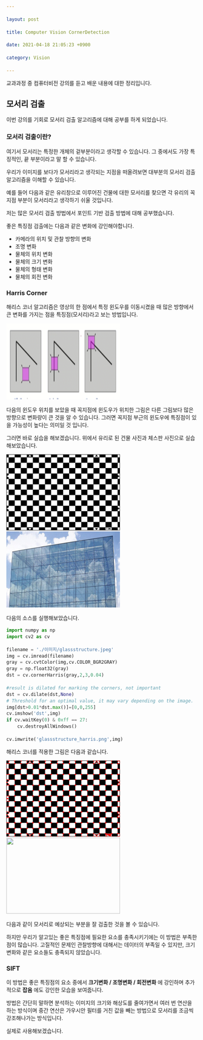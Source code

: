 ```yaml
---

layout: post

title: Computer Vision CornerDetection

date: 2021-04-18 21:05:23 +0900

category: Vision

---
```


교과과정 중 컴퓨터비전 강의를 듣고 배운 내용에 대한 정리입니다.

## 모서리 검출

이번 강의를 기회로 모서리 검출 알고리즘에 대해 공부를 하게 되었습니다.

### 모서리 검출이란?

여기서 모서리는 특정한 개체의 겉부분이라고 생각할 수 있습니다. 그 중에서도 가장 특징적인, 끝 부분이라고 말 할 수 있습니다.

우리가 이미지를 보다가 모서리라고 생각되는 지점을 떠올려보면 대부분의 모서리 검출 알고리즘을 이해할 수 있습니다.

예를 들어 다음과 같은 유리창으로 이루어진 건물에 대한 모서리를 찾으면 각 유리의 꼭지점 부분이 모서리라고 생각하기 쉬울 것입니다.

저는 많은 모서리 검출 방법에서 포인트 기반 검출 방법에 대해 공부했습니다.

좋은 특징점 검출에는 다음과 같은 변화에 강인해야합니다.

-	카메라의 위치 및 관찰 방향의 변화
-	조명 변화
-	물체의 위치 변화
-	물체의 크기 변화
-	물체의 형태 변화
-	물체의 회전 변화

### Harris Corner

해리스 코너 알고리즘은 영상의 한 점에서 특정 윈도우를 이동시켰을 때 많은 방향에서 큰 변화를 가지는 점을 특징점(모서리)라고 보는 방법입니다.

<img src="/assets/img/harris_corner.png" width="300" height="200">

다음의 윈도우 위치를 보았을 때 꼭지점에 윈도우가 위치한 그림은 다른 그림보다 많은 방향으로 변화량이 큰 것을 알 수 있습니다. 그러면 꼭지점 부근의 윈도우에 특징점이 있을 가능성이 높다는 의미일 것 입니다.

그러면 바로 실습을 해보겠습니다. 위에서 유리로 된 건물 사진과 체스판 사진으로 실습해보았습니다.

<img src="/assets/img/chess.jpeg" width="300" height="200">

<img src="/assets/img/glassstructure.jpeg" width="300" height="200">

다음의 소스를 실행해보았습니다.

```python
import numpy as np
import cv2 as cv

filename = './이미지/glassstructure.jpeg'
img = cv.imread(filename)
gray = cv.cvtColor(img,cv.COLOR_BGR2GRAY)
gray = np.float32(gray)
dst = cv.cornerHarris(gray,2,3,0.04)

#result is dilated for marking the corners, not important
dst = cv.dilate(dst,None)
# Threshold for an optimal value, it may vary depending on the image.
img[dst>0.01*dst.max()]=[0,0,255]
cv.imshow('dst',img)
if cv.waitKey(0) & 0xff == 27:
    cv.destroyAllWindows()

cv.imwrite('glassstructure_harris.png',img)
```

해리스 코너를 적용한 그림은 다음과 같습니다.

<img src="/assets/img/chess_harris.png" width="300" height="200"><img src="/public/img/glassstructure_harris.png" width="300" height="200">

다음과 같이 모서리로 예상되는 부분을 잘 검출한 것을 볼 수 있습니다.

하지만 우리가 알고있는 좋은 특징점에 필요한 요소를 충족시키기에는 이 방법은 부족한 점이 많습니다. 고질적인 문제인 관찰방향에 대해서는 데이터의 부족일 수 있지만, 크기 변화와 같은 요소들도 충족되지 않았습니다.

### SIFT

이 방법은 좋은 특징점의 요소 중에서 **크기변화 / 조명변화 / 회전변화** 에 강인하며 추가적으로 **잡음** 에도 강인한 모습을 보여줍니다.

방법은 간단히 말하면 분석하는 이미지의 크기와 해상도를 줄여가면서 여러 번 연산을 하는 방식이며 중간 연산은 가우시안 필터를 거친 값을 빼는 방법으로 모서리를 조금씩 강조해나가는 방식입니다.

실제로 사용해보겠습니다.
